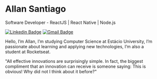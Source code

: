 # Allan Santiago

Software Developer - ReactJS | React Native | Node.js
 
[![Linkedin Badge](https://img.shields.io/badge/-Allan%20Santiago-6633cc?style=flat-square&logo=Linkedin&logoColor=white&link=https://www.linkedin.com/in/imperadorxs/)](https://www.linkedin.com/in/imperadorxs/) 
[![Gmail Badge](https://img.shields.io/badge/-allan75imp@gmail.com-6633cc?style=flat-square&logo=Gmail&logoColor=white&link=mailto:allan75imp@gmail.com)](mailto:allan75imp@gmail.com)

Hello, I’m Allan, I’m studying Computer Science at Estácio University, I’m passionate about learning and applying new technologies, I’m also a student at Rocketseat.

"All effective innovations are surprisingly simple. In fact, the biggest compliment that an innovation can receive is someone saying: This is obvious! Why did not I think about it before?"

